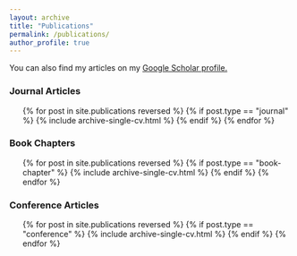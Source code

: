 ```yaml
---
layout: archive
title: "Publications"
permalink: /publications/
author_profile: true
---
```

You can also find my articles on my <u><a href="{{ author.googlescholar }}"> Google Scholar</a> profile.</u>


### Journal Articles

<ul>{% for post in site.publications reversed %}
  {% if post.type == "journal" %}
    {% include archive-single-cv.html %}
  {% endif %}
{% endfor %}</ul>

### Book Chapters

<ul>{% for post in site.publications reversed %}
  {% if post.type == "book-chapter" %}
    {% include archive-single-cv.html %}
  {% endif %}
{% endfor %}</ul>

### Conference Articles

<ul>{% for post in site.publications reversed %}
  {% if post.type == "conference" %}
    {% include archive-single-cv.html %}
  {% endif %}
{% endfor %}</ul>
